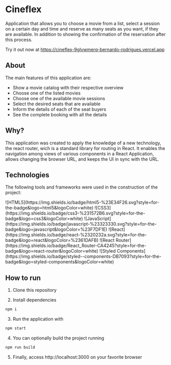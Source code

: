 # Cineflex

Application that allows you to choose a movie from a list, select a session on a certain day and time and reserve as many seats as you want, if they are available. In addition to showing the confirmation of the reservation after this process.

Try it out now at https://cineflex-9glvwmerq-bernardo-rodrigues.vercel.app

## About

The main features of this application are:

- Show a movie catalog with their respective overview
- Choose one of the listed movies
- Choose one of the available movie sessions
- Select the desired seats that are available
- Inform the details of each of the seat buyers
- See the complete booking with all the details

## Why?

This application was created to apply the knowledge of a new technology, the react router, wich is a standard library for routing in React. It enables the navigation among views of various components in a React Application, allows changing the browser URL, and keeps the UI in sync with the URL.

## Technologies

The following tools and frameworks were used in the construction of the project:<br>

<p>
  ![HTML5](https://img.shields.io/badge/html5-%23E34F26.svg?style=for-the-badge&logo=html5&logoColor=white)
  ![CSS3](https://img.shields.io/badge/css3-%231572B6.svg?style=for-the-badge&logo=css3&logoColor=white)
  ![JavaScript](https://img.shields.io/badge/javascript-%23323330.svg?style=for-the-badge&logo=javascript&logoColor=%23F7DF1E)
  ![React](https://img.shields.io/badge/react-%2320232a.svg?style=for-the-badge&logo=react&logoColor=%2361DAFB)
  ![React Router](https://img.shields.io/badge/React_Router-CA4245?style=for-the-badge&logo=react-router&logoColor=white)
  ![Styled Components](https://img.shields.io/badge/styled--components-DB7093?style=for-the-badge&logo=styled-components&logoColor=white)
</p>

## How to run

1. Clone this repository

2. Install dependencies
```bash
npm i
```

3. Run the application with
```bash
npm start
```

4. You can optionally build the project running
```bash
npm run build
```
5. Finally, access http://localhost:3000 on your favorite browser
